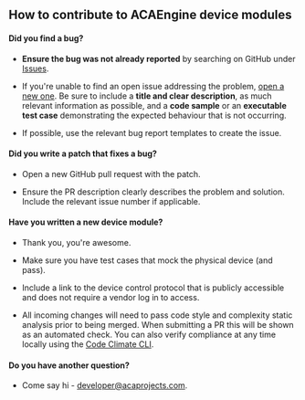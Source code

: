 ## How to contribute to ACAEngine device modules

#### **Did you find a bug?**

*   **Ensure the bug was not already reported** by searching on GitHub under [Issues](https://github.com/acaprojects/aca-device-modules/issues).

*   If you're unable to find an open issue addressing the problem, [open a new one](https://github.com/acaprojects/aca-device-modules/issues/new). Be sure to include a **title and clear description**, as much relevant information as possible, and a **code sample** or an **executable test case** demonstrating the expected behaviour that is not occurring.

*   If possible, use the relevant bug report templates to create the issue.


#### **Did you write a patch that fixes a bug?**

*   Open a new GitHub pull request with the patch.

*   Ensure the PR description clearly describes the problem and solution. Include the relevant issue number if applicable.


#### **Have you written a new device module?**

*   Thank you, you're awesome.

*   Make sure you have test cases that mock the physical device (and pass).

*   Include a link to the device control protocol that is publicly accessible and does not require a vendor log in to access.

*   All incoming changes will need to pass code style and complexity static analysis prior to being merged. When submitting a PR this will be shown as an automated check. You can also verify compliance at any time locally using the [Code Climate CLI](https://github.com/codeclimate/codeclimate).


#### **Do you have another question?**

*   Come say hi - developer@acaprojects.com.
